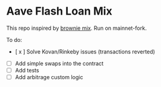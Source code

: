 # Aave Flash Loan Mix
This repo inspired by [brownie mix](https://github.com/brownie-mix/aave-flashloan-mix). Run on mainnet-fork.

To do:
- [ x ] Solve Kovan/Rinkeby issues (transactions reverted)
- [ ] Add simple swaps into the contract
- [ ] Add tests
- [ ] Add arbitrage custom logic

